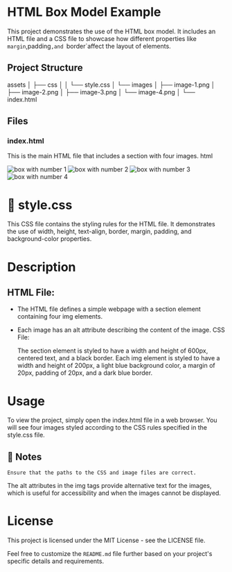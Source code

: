 # HTML Box Model Example

This project demonstrates the use of the HTML box model. It includes an HTML file and a CSS file to showcase how different properties like `margin`,padding`,and `border`affect the layout of elements.

## Project Structure
   assets
│ ├── css
│ │ └── style.css
│ └── images
│ ├── image-1.png
│ ├── image-2.png
│ ├── image-3.png
│ └── image-4.png
│
└── index.html

  
## Files

### index.html

   This is the main HTML file that includes a section with four images.
  html
<!DOCTYPE html>
<html lang="en-US">
<head>
    <meta charset="UTF-8">
    <title>HTML Box Model</title>
    <link rel="stylesheet" type="text/css" href="./assets/css/style.css">
</head>
<body>
    <section>
        <img src="./assets/images/image-1.png" alt="box with number 1"/>
        <img src="./assets/images/image-2.png" alt="box with number 2"/>
        <img src="./assets/images/image-3.png" alt="box with number 3"/>
        <img src="./assets/images/image-4.png" alt="box with number 4"/>
    </section>
</body>
</html>

# 📖  style.css
This CSS file contains the styling rules for the HTML file. It demonstrates the use of width, height, text-align, border, margin, padding, and background-color properties.

# Description
## HTML File:

* The HTML file defines a simple webpage with a section element containing four img elements.
* Each image has an alt attribute describing the content of the image.
  CSS File:

    The section element is styled to have a width and height of 600px, centered text, and a 
  black border.
  Each img element is styled to have a width and height of 200px, a light blue background 
  color, a margin of 20px, padding of 20px, and a dark blue border.
# Usage
  To view the project, simply open the index.html file in a web browser. You will see four 
  images styled according to the CSS rules specified in the style.css file.

## 📝 Notes
    Ensure that the paths to the CSS and image files are correct.
 The alt attributes in the img tags provide alternative text for the images, which is useful 
 for accessibility and when the images cannot be displayed.

# License
 This project is licensed under the MIT License - see the LICENSE file.

 Feel free to customize the `README.md` file further based on your project's specific details 
 and requirements.




